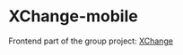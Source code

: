 # XChange-mobile
Frontend part of the group project: [XChange](https://github.com/kkkooolllyyyaaa/MobileAppDevelopmentCourseProject)
